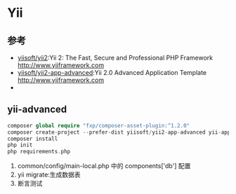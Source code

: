 # Yii

## 参考

* [yiisoft/yii2](https://github.com/yiisoft/yii2):Yii 2: The Fast, Secure and Professional PHP Framework <http://www.yiiframework.com>
* [yiisoft/yii2-app-advanced](https://github.com/yiisoft/yii2-app-advanced):Yii 2.0 Advanced Application Template http://www.yiiframework.com
*  

## yii-advanced

```php
composer global require "fxp/composer-asset-plugin:^1.2.0"
composer create-project --prefer-dist yiisoft/yii2-app-advanced yii-application
composer install
php init
php requirements.php
```

1. common/config/main-local.php 中的 components['db'] 配置
2. yii migrate:生成数据表
3. 断言测试
